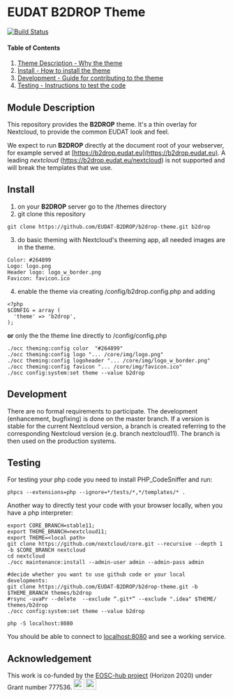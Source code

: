 # EUDAT B2DROP Theme

[![Build Status](https://travis-ci.org/EUDAT-B2DROP/b2drop-theme.svg?branch=master)](https://travis-ci.org/EUDAT-B2DROP/b2drop-theme)

#### Table of Contents

1. [Theme Description - Why the theme](#module-description)
2. [Install - How to install the theme](#install)
3. [Development - Guide for contributing to the theme](#development)
4. [Testing - Instructions to test the code](#testing)


## Module Description

This repository provides the **B2DROP** theme. It's a thin overlay for Nextcloud, to provide the common EUDAT look and feel.

We expect to run **B2DROP** directly at the document root of your webserver, for example served at [https://b2drop.eudat.eu](https://b2drop.eudat.eu). A leading _nextcloud_ (https://b2drop.eudat.eu/nextcloud) is not supported and will break the templates that we use.

## Install

1. on your **B2DROP** server go to the <Nextcloud>/themes directory
2. git clone this repository
```
git clone https://github.com/EUDAT-B2DROP/b2drop-theme.git b2drop
```
3. do basic theming with Nextcloud's theeming app, all needed images are in the theme.
```
Color: #264899
Logo: logo.png
Header logo: logo_w_border.png
Favicon: favicon.ico
```
4. enable the theme via creating <Nextcloud>/config/b2drop.config.php and adding
```
<?php
$CONFIG = array (
  'theme' => 'b2drop',
);
```
**or** only the the theme line directly to <Nextcloud>/config/config.php
```
./occ theming:config color  "#264899"
./occ theming:config logo "... /core/img/logo.png"
./occ theming:config logoheader "... /core/img/logo_w_border.png"
./occ theming:config favicon "... /core/img/favicon.ico"
./occ config:system:set theme --value b2drop
```

## Development

There are no formal requirements to participate. The development (enhancement, bugfixing) is done on the master branch.
If a version is stable for the current Nextcloud version, a branch is created referring to the corresponding Nextcloud version (e.g. branch nextcloud11). The branch is then used on the production systems.

## Testing

For testing your php code you need to install PHP_CodeSniffer and run:
```
phpcs --extensions=php --ignore=*/tests/*,*/templates/* .
```

Another way to directly test your code with your browser locally, when you have a php interpreter:


```
export CORE_BRANCH=stable11;
export THEME_BRANCH=nextcloud11;
export THEME=<local path>
git clone https://github.com/nextcloud/core.git --recursive --depth 1 -b $CORE_BRANCH nextcloud
cd nextcloud
./occ maintenance:install --admin-user admin --admin-pass admin

#decide whether you want to use github code or your local developments:
git clone https://github.com/EUDAT-B2DROP/b2drop-theme.git -b $THEME_BRANCH themes/b2drop
#rsync -uvaPr --delete  --exclude “.git*” --exclude ".idea" $THEME/ themes/b2drop
./occ config:system:set theme --value b2drop

php -S localhost:8080

```

You should be able to connect to [localhost:8080](http://localhost:8080) and see a working service. 

Acknowledgement
---------------

This work is co-funded by the [EOSC-hub project](http://eosc-hub.eu/) (Horizon 2020) under Grant number 777536.
<img src="https://wiki.eosc-hub.eu/download/attachments/1867786/eu%20logo.jpeg?version=1&modificationDate=1459256840098&api=v2" height="24">
<img src="https://wiki.eosc-hub.eu/download/attachments/18973612/eosc-hub-web.png?version=1&modificationDate=1516099993132&api=v2" height="24">
